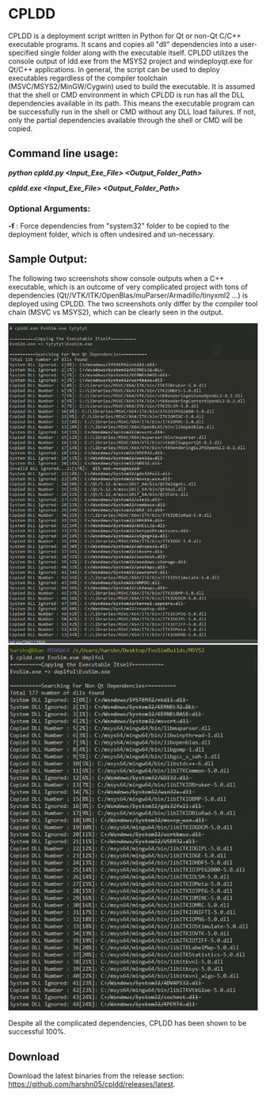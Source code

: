# CPLDD
CPLDD is a deployment script written in Python for Qt or non-Qt C/C++ executable programs. It scans and copies all "dll" dependencies into a user-specified single folder along with the executable itself. CPLDD utilizes the console output of ldd.exe from the MSYS2 project and windeployqt.exe for Qt/C++ applications. In general, the script can be used to deploy executables regardless of the compiler toolchain (MSVC/MSYS2/MinGW/Cygwin) used to build the executable. It is assumed that the shell or CMD environment in which CPLDD is run has all the DLL dependencies available in its path. This means the executable program can be successfully run in the shell or CMD without any DLL load failures. If not, only the partial dependencies available through the shell or CMD will be copied.

## Command line usage:

***python cpldd.py <Input_Exe_File> <Output_Folder_Path>***

***cpldd.exe <Input_Exe_File> <Output_Folder_Path>***

### Optional Arguments:

**-f** : Force dependencies from "system32" folder to be copied to the deployment folder, which is often undesired and un-necessary.

## Sample Output:
The following two screenshots show console outputs when a C++ executable, which is an outcome of very complicated project with tons of dependencies (Qt//VTK/ITK/OpenBlas/muParser/Armadillo/tinyxml2 ...) is deployed using CPLDD. The two screenshots only differ by the compiler tool chain (MSVC vs MSYS2), which can be clearly seen in the output.

  ![MSVC output](screenshot_msvc.PNG)
  ![MSYS2 output](screenshot_msys2.PNG)

Despite all the complicated dependencies, CPLDD has been shown to be successful 100%. 

## Download

Download the latest binaries from the release section: <https://github.com/harshn05/cpldd/releases/latest>.

